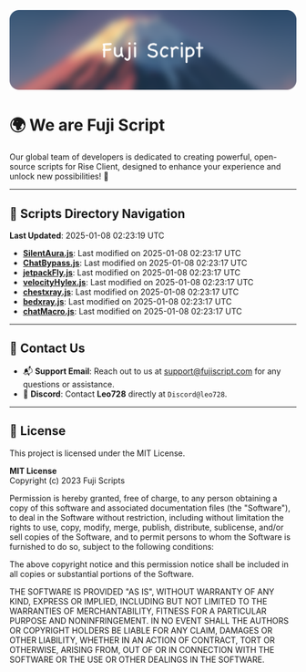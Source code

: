 ![Banner](.github/b.webp)

# 🌍 **We are Fuji Script**

Our global team of developers is dedicated to creating powerful, open-source scripts for Rise Client, designed to enhance your experience and unlock new possibilities! 🌟

---
<!-- SCRIPTS_NAVIGATION_START -->
## 📂 **Scripts Directory Navigation**

**Last Updated**: 2025-01-08 02:23:19 UTC

- **[SilentAura.js](scripts/SilentAura.js)**: Last modified on 2025-01-08 02:23:17 UTC
- **[ChatBypass.js](scripts/ChatBypass.js)**: Last modified on 2025-01-08 02:23:17 UTC
- **[jetpackFly.js](scripts/jetpackFly.js)**: Last modified on 2025-01-08 02:23:17 UTC
- **[velocityHylex.js](scripts/velocityHylex.js)**: Last modified on 2025-01-08 02:23:17 UTC
- **[chestxray.js](scripts/chestxray.js)**: Last modified on 2025-01-08 02:23:17 UTC
- **[bedxray.js](scripts/bedxray.js)**: Last modified on 2025-01-08 02:23:17 UTC
- **[chatMacro.js](scripts/chatMacro.js)**: Last modified on 2025-01-08 02:23:17 UTC

<!-- SCRIPTS_NAVIGATION_END -->

---

## 💬 **Contact Us**  
- 📬 **Support Email**: Reach out to us at [support@fujiscript.com](mailto:support@fujiscript.com) for any questions or assistance.  
- 💬 **Discord**: Contact **Leo728** directly at `Discord@leo728`.

---

## 📜 **License**

This project is licensed under the MIT License.  

**MIT License**  
Copyright (c) 2023 Fuji Scripts  

Permission is hereby granted, free of charge, to any person obtaining a copy of this software and associated documentation files (the "Software"), to deal in the Software without restriction, including without limitation the rights to use, copy, modify, merge, publish, distribute, sublicense, and/or sell copies of the Software, and to permit persons to whom the Software is furnished to do so, subject to the following conditions:  

The above copyright notice and this permission notice shall be included in all copies or substantial portions of the Software.  

THE SOFTWARE IS PROVIDED "AS IS", WITHOUT WARRANTY OF ANY KIND, EXPRESS OR IMPLIED, INCLUDING BUT NOT LIMITED TO THE WARRANTIES OF MERCHANTABILITY, FITNESS FOR A PARTICULAR PURPOSE AND NONINFRINGEMENT. IN NO EVENT SHALL THE AUTHORS OR COPYRIGHT HOLDERS BE LIABLE FOR ANY CLAIM, DAMAGES OR OTHER LIABILITY, WHETHER IN AN ACTION OF CONTRACT, TORT OR OTHERWISE, ARISING FROM, OUT OF OR IN CONNECTION WITH THE SOFTWARE OR THE USE OR OTHER DEALINGS IN THE SOFTWARE.  
